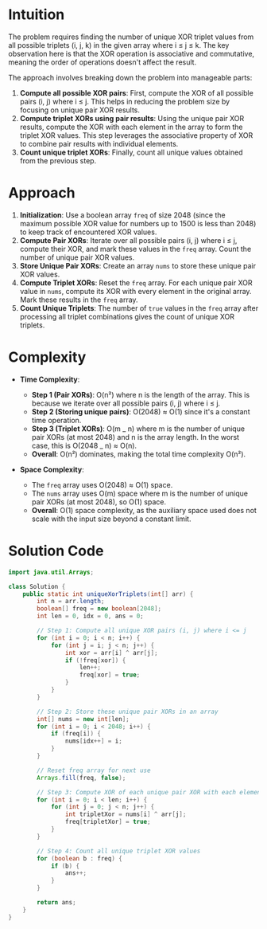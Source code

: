 # Intuition

The problem requires finding the number of unique XOR triplet values from all possible triplets (i, j, k) in the given array where i ≤ j ≤ k. The key observation here is that the XOR operation is associative and commutative, meaning the order of operations doesn't affect the result.

The approach involves breaking down the problem into manageable parts:

1. **Compute all possible XOR pairs**: First, compute the XOR of all possible pairs (i, j) where i ≤ j. This helps in reducing the problem size by focusing on unique pair XOR results.
2. **Compute triplet XORs using pair results**: Using the unique pair XOR results, compute the XOR with each element in the array to form the triplet XOR values. This step leverages the associative property of XOR to combine pair results with individual elements.
3. **Count unique triplet XORs**: Finally, count all unique values obtained from the previous step.

# Approach

1. **Initialization**: Use a boolean array `freq` of size 2048 (since the maximum possible XOR value for numbers up to 1500 is less than 2048) to keep track of encountered XOR values.
2. **Compute Pair XORs**: Iterate over all possible pairs (i, j) where i ≤ j, compute their XOR, and mark these values in the `freq` array. Count the number of unique pair XOR values.
3. **Store Unique Pair XORs**: Create an array `nums` to store these unique pair XOR values.
4. **Compute Triplet XORs**: Reset the `freq` array. For each unique pair XOR value in `nums`, compute its XOR with every element in the original array. Mark these results in the `freq` array.
5. **Count Unique Triplets**: The number of `true` values in the `freq` array after processing all triplet combinations gives the count of unique XOR triplets.

# Complexity

- **Time Complexity**:

  - **Step 1 (Pair XORs)**: O(n²) where n is the length of the array. This is because we iterate over all possible pairs (i, j) where i ≤ j.
  - **Step 2 (Storing unique pairs)**: O(2048) ≈ O(1) since it's a constant time operation.
  - **Step 3 (Triplet XORs)**: O(m _ n) where m is the number of unique pair XORs (at most 2048) and n is the array length. In the worst case, this is O(2048 _ n) ≈ O(n).
  - **Overall**: O(n²) dominates, making the total time complexity O(n²).

- **Space Complexity**:
  - The `freq` array uses O(2048) ≈ O(1) space.
  - The `nums` array uses O(m) space where m is the number of unique pair XORs (at most 2048), so O(1) space.
  - **Overall**: O(1) space complexity, as the auxiliary space used does not scale with the input size beyond a constant limit.

# Solution Code

```java
import java.util.Arrays;

class Solution {
    public static int uniqueXorTriplets(int[] arr) {
        int n = arr.length;
        boolean[] freq = new boolean[2048];
        int len = 0, idx = 0, ans = 0;

        // Step 1: Compute all unique XOR pairs (i, j) where i <= j
        for (int i = 0; i < n; i++) {
            for (int j = i; j < n; j++) {
                int xor = arr[i] ^ arr[j];
                if (!freq[xor]) {
                    len++;
                    freq[xor] = true;
                }
            }
        }

        // Step 2: Store these unique pair XORs in an array
        int[] nums = new int[len];
        for (int i = 0; i < 2048; i++) {
            if (freq[i]) {
                nums[idx++] = i;
            }
        }

        // Reset freq array for next use
        Arrays.fill(freq, false);

        // Step 3: Compute XOR of each unique pair XOR with each element in the array
        for (int i = 0; i < len; i++) {
            for (int j = 0; j < n; j++) {
                int tripletXor = nums[i] ^ arr[j];
                freq[tripletXor] = true;
            }
        }

        // Step 4: Count all unique triplet XOR values
        for (boolean b : freq) {
            if (b) {
                ans++;
            }
        }

        return ans;
    }
}
```
